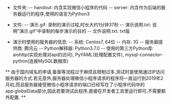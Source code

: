 - 文件夹:
-- handout: 内含实现微信小程序的代码
-- server: 内含作为后端的服务器运行的程序,使用的语言为Python3
- 文件:
-- 演示.gif: 录制的演示过程,时长大约1分钟37秒
-- 演示说明.txt: 说明"演示.gif"中录制的每步演示的目的
-- 文件说明.txt: txt版

- 演示时使用的服务器的信息:
-- 系统: Centos7, 64位
-- 内存: 1G
-- 服务器提供商: 腾讯云
-- Python解释器: Python3.7.0
-- 使用的第三方Python库: aiohttp(实现处理对api的访问), PyYAML(处理配置文件), mysql-connector-python(连接MySQL数据库)

** 由于国内域名的申请,备案等流程过于麻烦且限制过多,测试时是使用通过IP访问服务器的方式.若无意外,服务器处理微信小程序请求的程序将一直运行到2019年2月初,而且服务器接受微信小程序请求的端口已经写在了小程序代码中的app.globalData部分,因此若要测试此程序,直接在开发者工具里运行即可,不需要额外配置. **
